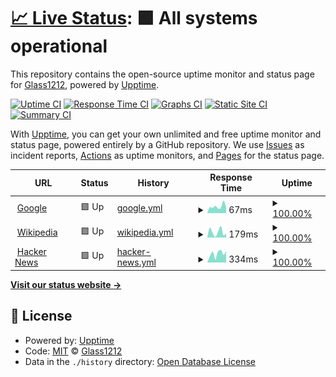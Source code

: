 # [📈 Live Status](https://demo.upptime.js.org): <!--live status--> **🟩 All systems operational**

This repository contains the open-source uptime monitor and status page for [Glass1212](https://demo.upptime.js.org), powered by [Upptime](https://github.com/upptime/upptime).

[![Uptime CI](https://github.com/Glass1212/Glass-Status/workflows/Uptime%20CI/badge.svg)](https://github.com/Glass1212/Glass-Status/actions?query=workflow%3A%22Uptime+CI%22)
[![Response Time CI](https://github.com/Glass1212/Glass-Status/workflows/Response%20Time%20CI/badge.svg)](https://github.com/Glass1212/Glass-Status/actions?query=workflow%3A%22Response+Time+CI%22)
[![Graphs CI](https://github.com/Glass1212/Glass-Status/workflows/Graphs%20CI/badge.svg)](https://github.com/Glass1212/Glass-Status/actions?query=workflow%3A%22Graphs+CI%22)
[![Static Site CI](https://github.com/Glass1212/Glass-Status/workflows/Static%20Site%20CI/badge.svg)](https://github.com/Glass1212/Glass-Status/actions?query=workflow%3A%22Static+Site+CI%22)
[![Summary CI](https://github.com/Glass1212/Glass-Status/workflows/Summary%20CI/badge.svg)](https://github.com/Glass1212/Glass-Status/actions?query=workflow%3A%22Summary+CI%22)

With [Upptime](https://upptime.js.org), you can get your own unlimited and free uptime monitor and status page, powered entirely by a GitHub repository. We use [Issues](https://github.com/Glass1212/Glass-Status/issues) as incident reports, [Actions](https://github.com/Glass1212/Glass-Status/actions) as uptime monitors, and [Pages](https://demo.upptime.js.org) for the status page.

<!--start: status pages-->
<!-- This summary is generated by Upptime (https://github.com/upptime/upptime) -->
<!-- Do not edit this manually, your changes will be overwritten -->
<!-- prettier-ignore -->
| URL | Status | History | Response Time | Uptime |
| --- | ------ | ------- | ------------- | ------ |
| <img alt="" src="https://icons.duckduckgo.com/ip3/www.google.com.ico" height="13"> [Google](https://www.google.com) | 🟩 Up | [google.yml](https://github.com/Glass1212/Glass-Status/commits/HEAD/history/google.yml) | <details><summary><img alt="Response time graph" src="./graphs/google/response-time-week.png" height="20"> 67ms</summary><br><a href="https://Glass1212.github.io/Glass-Status/history/google"><img alt="Response time 67" src="https://img.shields.io/endpoint?url=https%3A%2F%2Fraw.githubusercontent.com%2FGlass1212%2FGlass-Status%2FHEAD%2Fapi%2Fgoogle%2Fresponse-time.json"></a><br><a href="https://Glass1212.github.io/Glass-Status/history/google"><img alt="24-hour response time 67" src="https://img.shields.io/endpoint?url=https%3A%2F%2Fraw.githubusercontent.com%2FGlass1212%2FGlass-Status%2FHEAD%2Fapi%2Fgoogle%2Fresponse-time-day.json"></a><br><a href="https://Glass1212.github.io/Glass-Status/history/google"><img alt="7-day response time 67" src="https://img.shields.io/endpoint?url=https%3A%2F%2Fraw.githubusercontent.com%2FGlass1212%2FGlass-Status%2FHEAD%2Fapi%2Fgoogle%2Fresponse-time-week.json"></a><br><a href="https://Glass1212.github.io/Glass-Status/history/google"><img alt="30-day response time 67" src="https://img.shields.io/endpoint?url=https%3A%2F%2Fraw.githubusercontent.com%2FGlass1212%2FGlass-Status%2FHEAD%2Fapi%2Fgoogle%2Fresponse-time-month.json"></a><br><a href="https://Glass1212.github.io/Glass-Status/history/google"><img alt="1-year response time 67" src="https://img.shields.io/endpoint?url=https%3A%2F%2Fraw.githubusercontent.com%2FGlass1212%2FGlass-Status%2FHEAD%2Fapi%2Fgoogle%2Fresponse-time-year.json"></a></details> | <details><summary><a href="https://Glass1212.github.io/Glass-Status/history/google">100.00%</a></summary><a href="https://Glass1212.github.io/Glass-Status/history/google"><img alt="All-time uptime 100.00%" src="https://img.shields.io/endpoint?url=https%3A%2F%2Fraw.githubusercontent.com%2FGlass1212%2FGlass-Status%2FHEAD%2Fapi%2Fgoogle%2Fuptime.json"></a><br><a href="https://Glass1212.github.io/Glass-Status/history/google"><img alt="24-hour uptime 100.00%" src="https://img.shields.io/endpoint?url=https%3A%2F%2Fraw.githubusercontent.com%2FGlass1212%2FGlass-Status%2FHEAD%2Fapi%2Fgoogle%2Fuptime-day.json"></a><br><a href="https://Glass1212.github.io/Glass-Status/history/google"><img alt="7-day uptime 100.00%" src="https://img.shields.io/endpoint?url=https%3A%2F%2Fraw.githubusercontent.com%2FGlass1212%2FGlass-Status%2FHEAD%2Fapi%2Fgoogle%2Fuptime-week.json"></a><br><a href="https://Glass1212.github.io/Glass-Status/history/google"><img alt="30-day uptime 100.00%" src="https://img.shields.io/endpoint?url=https%3A%2F%2Fraw.githubusercontent.com%2FGlass1212%2FGlass-Status%2FHEAD%2Fapi%2Fgoogle%2Fuptime-month.json"></a><br><a href="https://Glass1212.github.io/Glass-Status/history/google"><img alt="1-year uptime 100.00%" src="https://img.shields.io/endpoint?url=https%3A%2F%2Fraw.githubusercontent.com%2FGlass1212%2FGlass-Status%2FHEAD%2Fapi%2Fgoogle%2Fuptime-year.json"></a></details>
| <img alt="" src="https://icons.duckduckgo.com/ip3/en.wikipedia.org.ico" height="13"> [Wikipedia](https://en.wikipedia.org) | 🟩 Up | [wikipedia.yml](https://github.com/Glass1212/Glass-Status/commits/HEAD/history/wikipedia.yml) | <details><summary><img alt="Response time graph" src="./graphs/wikipedia/response-time-week.png" height="20"> 179ms</summary><br><a href="https://Glass1212.github.io/Glass-Status/history/wikipedia"><img alt="Response time 179" src="https://img.shields.io/endpoint?url=https%3A%2F%2Fraw.githubusercontent.com%2FGlass1212%2FGlass-Status%2FHEAD%2Fapi%2Fwikipedia%2Fresponse-time.json"></a><br><a href="https://Glass1212.github.io/Glass-Status/history/wikipedia"><img alt="24-hour response time 179" src="https://img.shields.io/endpoint?url=https%3A%2F%2Fraw.githubusercontent.com%2FGlass1212%2FGlass-Status%2FHEAD%2Fapi%2Fwikipedia%2Fresponse-time-day.json"></a><br><a href="https://Glass1212.github.io/Glass-Status/history/wikipedia"><img alt="7-day response time 179" src="https://img.shields.io/endpoint?url=https%3A%2F%2Fraw.githubusercontent.com%2FGlass1212%2FGlass-Status%2FHEAD%2Fapi%2Fwikipedia%2Fresponse-time-week.json"></a><br><a href="https://Glass1212.github.io/Glass-Status/history/wikipedia"><img alt="30-day response time 179" src="https://img.shields.io/endpoint?url=https%3A%2F%2Fraw.githubusercontent.com%2FGlass1212%2FGlass-Status%2FHEAD%2Fapi%2Fwikipedia%2Fresponse-time-month.json"></a><br><a href="https://Glass1212.github.io/Glass-Status/history/wikipedia"><img alt="1-year response time 179" src="https://img.shields.io/endpoint?url=https%3A%2F%2Fraw.githubusercontent.com%2FGlass1212%2FGlass-Status%2FHEAD%2Fapi%2Fwikipedia%2Fresponse-time-year.json"></a></details> | <details><summary><a href="https://Glass1212.github.io/Glass-Status/history/wikipedia">100.00%</a></summary><a href="https://Glass1212.github.io/Glass-Status/history/wikipedia"><img alt="All-time uptime 100.00%" src="https://img.shields.io/endpoint?url=https%3A%2F%2Fraw.githubusercontent.com%2FGlass1212%2FGlass-Status%2FHEAD%2Fapi%2Fwikipedia%2Fuptime.json"></a><br><a href="https://Glass1212.github.io/Glass-Status/history/wikipedia"><img alt="24-hour uptime 100.00%" src="https://img.shields.io/endpoint?url=https%3A%2F%2Fraw.githubusercontent.com%2FGlass1212%2FGlass-Status%2FHEAD%2Fapi%2Fwikipedia%2Fuptime-day.json"></a><br><a href="https://Glass1212.github.io/Glass-Status/history/wikipedia"><img alt="7-day uptime 100.00%" src="https://img.shields.io/endpoint?url=https%3A%2F%2Fraw.githubusercontent.com%2FGlass1212%2FGlass-Status%2FHEAD%2Fapi%2Fwikipedia%2Fuptime-week.json"></a><br><a href="https://Glass1212.github.io/Glass-Status/history/wikipedia"><img alt="30-day uptime 100.00%" src="https://img.shields.io/endpoint?url=https%3A%2F%2Fraw.githubusercontent.com%2FGlass1212%2FGlass-Status%2FHEAD%2Fapi%2Fwikipedia%2Fuptime-month.json"></a><br><a href="https://Glass1212.github.io/Glass-Status/history/wikipedia"><img alt="1-year uptime 100.00%" src="https://img.shields.io/endpoint?url=https%3A%2F%2Fraw.githubusercontent.com%2FGlass1212%2FGlass-Status%2FHEAD%2Fapi%2Fwikipedia%2Fuptime-year.json"></a></details>
| <img alt="" src="https://icons.duckduckgo.com/ip3/news.ycombinator.com.ico" height="13"> [Hacker News](https://news.ycombinator.com) | 🟩 Up | [hacker-news.yml](https://github.com/Glass1212/Glass-Status/commits/HEAD/history/hacker-news.yml) | <details><summary><img alt="Response time graph" src="./graphs/hacker-news/response-time-week.png" height="20"> 334ms</summary><br><a href="https://Glass1212.github.io/Glass-Status/history/hacker-news"><img alt="Response time 334" src="https://img.shields.io/endpoint?url=https%3A%2F%2Fraw.githubusercontent.com%2FGlass1212%2FGlass-Status%2FHEAD%2Fapi%2Fhacker-news%2Fresponse-time.json"></a><br><a href="https://Glass1212.github.io/Glass-Status/history/hacker-news"><img alt="24-hour response time 334" src="https://img.shields.io/endpoint?url=https%3A%2F%2Fraw.githubusercontent.com%2FGlass1212%2FGlass-Status%2FHEAD%2Fapi%2Fhacker-news%2Fresponse-time-day.json"></a><br><a href="https://Glass1212.github.io/Glass-Status/history/hacker-news"><img alt="7-day response time 334" src="https://img.shields.io/endpoint?url=https%3A%2F%2Fraw.githubusercontent.com%2FGlass1212%2FGlass-Status%2FHEAD%2Fapi%2Fhacker-news%2Fresponse-time-week.json"></a><br><a href="https://Glass1212.github.io/Glass-Status/history/hacker-news"><img alt="30-day response time 334" src="https://img.shields.io/endpoint?url=https%3A%2F%2Fraw.githubusercontent.com%2FGlass1212%2FGlass-Status%2FHEAD%2Fapi%2Fhacker-news%2Fresponse-time-month.json"></a><br><a href="https://Glass1212.github.io/Glass-Status/history/hacker-news"><img alt="1-year response time 334" src="https://img.shields.io/endpoint?url=https%3A%2F%2Fraw.githubusercontent.com%2FGlass1212%2FGlass-Status%2FHEAD%2Fapi%2Fhacker-news%2Fresponse-time-year.json"></a></details> | <details><summary><a href="https://Glass1212.github.io/Glass-Status/history/hacker-news">100.00%</a></summary><a href="https://Glass1212.github.io/Glass-Status/history/hacker-news"><img alt="All-time uptime 100.00%" src="https://img.shields.io/endpoint?url=https%3A%2F%2Fraw.githubusercontent.com%2FGlass1212%2FGlass-Status%2FHEAD%2Fapi%2Fhacker-news%2Fuptime.json"></a><br><a href="https://Glass1212.github.io/Glass-Status/history/hacker-news"><img alt="24-hour uptime 100.00%" src="https://img.shields.io/endpoint?url=https%3A%2F%2Fraw.githubusercontent.com%2FGlass1212%2FGlass-Status%2FHEAD%2Fapi%2Fhacker-news%2Fuptime-day.json"></a><br><a href="https://Glass1212.github.io/Glass-Status/history/hacker-news"><img alt="7-day uptime 100.00%" src="https://img.shields.io/endpoint?url=https%3A%2F%2Fraw.githubusercontent.com%2FGlass1212%2FGlass-Status%2FHEAD%2Fapi%2Fhacker-news%2Fuptime-week.json"></a><br><a href="https://Glass1212.github.io/Glass-Status/history/hacker-news"><img alt="30-day uptime 100.00%" src="https://img.shields.io/endpoint?url=https%3A%2F%2Fraw.githubusercontent.com%2FGlass1212%2FGlass-Status%2FHEAD%2Fapi%2Fhacker-news%2Fuptime-month.json"></a><br><a href="https://Glass1212.github.io/Glass-Status/history/hacker-news"><img alt="1-year uptime 100.00%" src="https://img.shields.io/endpoint?url=https%3A%2F%2Fraw.githubusercontent.com%2FGlass1212%2FGlass-Status%2FHEAD%2Fapi%2Fhacker-news%2Fuptime-year.json"></a></details>

<!--end: status pages-->

[**Visit our status website →**](https://demo.upptime.js.org)

## 📄 License

- Powered by: [Upptime](https://github.com/upptime/upptime)
- Code: [MIT](./LICENSE) © [Glass1212](https://demo.upptime.js.org)
- Data in the `./history` directory: [Open Database License](https://opendatacommons.org/licenses/odbl/1-0/)
